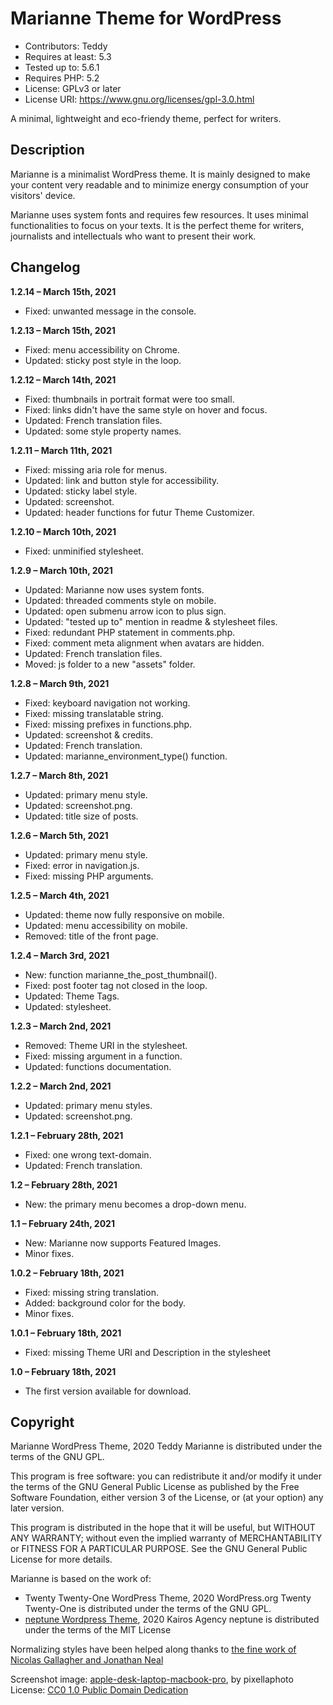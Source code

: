 # Marianne Theme for WordPress

- Contributors: Teddy
- Requires at least: 5.3
- Tested up to: 5.6.1
- Requires PHP: 5.2
- License: GPLv3 or later
- License URI: https://www.gnu.org/licenses/gpl-3.0.html

A minimal, lightweight and eco-friendy theme, perfect for writers.

## Description
Marianne is a minimalist WordPress theme. It is mainly designed to make your content very readable and to minimize energy consumption of your visitors' device.

Marianne uses system fonts and requires few resources. It uses minimal functionalities to focus on your texts. It is the perfect theme for writers, journalists and intellectuals who want to present their work.

## Changelog

**1.2.14 – March 15th, 2021**
- Fixed: unwanted message in the console.

**1.2.13 – March 15th, 2021**
- Fixed: menu accessibility on Chrome.
- Updated: sticky post style in the loop.

**1.2.12 – March 14th, 2021**
- Fixed: thumbnails in portrait format were too small.
- Fixed: links didn't have the same style on hover and focus.
- Updated: French translation files.
- Updated: some style property names.

**1.2.11 – March 11th, 2021**
- Fixed: missing aria role for menus.
- Updated: link and button style for accessibility.
- Updated: sticky label style.
- Updated: screenshot.
- Updated: header functions for futur Theme Customizer.

**1.2.10 – March 10th, 2021**
- Fixed: unminified stylesheet.

**1.2.9 – March 10th, 2021**
- Updated: Marianne now uses system fonts.
- Updated: threaded comments style on mobile.
- Updated: open submenu arrow icon to plus sign.
- Updated: "tested up to" mention in readme & stylesheet files.
- Fixed: redundant PHP statement in comments.php.
- Fixed: comment meta alignment when avatars are hidden.
- Updated: French translation files.
- Moved: js folder to a new "assets" folder.

**1.2.8 – March 9th, 2021**
- Fixed: keyboard navigation not working.
- Fixed: missing translatable string.
- Fixed: missing prefixes in functions.php.
- Updated: screenshot & credits.
- Updated: French translation.
- Updated: marianne_environment_type() function.

**1.2.7 – March 8th, 2021**
- Updated: primary menu style.
- Updated: screenshot.png.
- Updated: title size of posts.

**1.2.6 – March 5th, 2021**
- Updated: primary menu style.
- Fixed: error in navigation.js.
- Fixed: missing PHP arguments.

**1.2.5 – March 4th, 2021**
- Updated: theme now fully responsive on mobile.
- Updated: menu accessibility on mobile.
- Removed: title of the front page.

**1.2.4 – March 3rd, 2021**
- New: function marianne_the_post_thumbnail().
- Fixed: post footer tag not closed in the loop.
- Updated: Theme Tags.
- Updated: stylesheet.

**1.2.3 – March 2nd, 2021**
- Removed: Theme URI in the stylesheet.
- Fixed: missing argument in a function.
- Updated: functions documentation.

**1.2.2 – March 2nd, 2021**
- Updated: primary menu styles.
- Updated: screenshot.png.

**1.2.1 – February 28th, 2021**
- Fixed: one wrong text-domain.
- Updated: French translation.

**1.2 – February 28th, 2021**
- New: the primary menu becomes a drop-down menu.

**1.1 – February 24th, 2021**
- New: Marianne now supports Featured Images.
- Minor fixes.

**1.0.2 – February 18th, 2021**
- Fixed: missing string translation.
- Added: background color for the body.
- Minor fixes.

**1.0.1 – February 18th, 2021**
- Fixed: missing Theme URI and Description in the stylesheet

**1.0 – February 18th, 2021**
- The first version available for download.

## Copyright
Marianne WordPress Theme, 2020 Teddy
Marianne is distributed under the terms of the GNU GPL.

This program is free software: you can redistribute it and/or modify
it under the terms of the GNU General Public License as published by
the Free Software Foundation, either version 3 of the License, or
(at your option) any later version.

This program is distributed in the hope that it will be useful,
but WITHOUT ANY WARRANTY; without even the implied warranty of
MERCHANTABILITY or FITNESS FOR A PARTICULAR PURPOSE. See the
GNU General Public License for more details.

Marianne is based on the work of:
- Twenty Twenty-One WordPress Theme, 2020 WordPress.org
  Twenty Twenty-One is distributed under the terms of the GNU GPL.
- [neptune Wordpress Theme](https://github.com/neptune-greentech/neptune), 2020 Kairos Agency
  neptune is distributed under the terms of the MIT License

Normalizing styles have been helped along thanks to [the fine work of
Nicolas Gallagher and Jonathan Neal](https://necolas.github.io/normalize.css/)

Screenshot image: [apple-desk-laptop-macbook-pro](https://www.flickr.com/photos/137643065@N06/23699397893), by pixellaphoto
License: [CC0 1.0 Public Domain Dedication](https://creativecommons.org/publicdomain/zero/1.0/)
